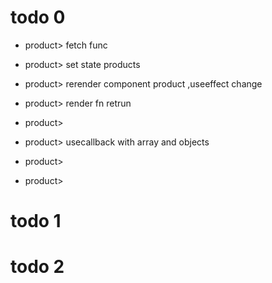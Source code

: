 # todo 0
- product> fetch func 
- product> set state products
- product> rerender component product ,useeffect change
- product> render fn retrun 
- product> 
- product> usecallback with array and objects

- product> 
- product>
# todo 1

# todo 2

